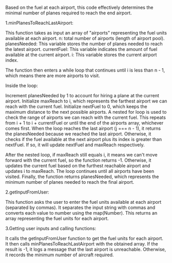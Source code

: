 Based on the fuel at each airport, this code effectively determines the minimal number of planes required to reach the end airport.

1.minPlanesToReachLastAirport:

This function takes as input an array of "airports" representing the fuel units available at each airport.
n: total number of airports (length of airport pool).
planesNeeded: This variable stores the number of planes needed to reach the latest airport.
currentFuel: This variable indicates the amount of fuel available at the current airport.
i: This variable stores the current airport index.

The function then enters a while loop that continues until i is less than n - 1, which means there are more airports to visit.

Inside the loop:

Increment planesNeeded by 1 to account for hiring a plane at the current airport.
Initialize maxReach to i, which represents the farthest airport we can reach with the current fuel.
Initialize nextFuel to 0, which keeps the maximum distance to the next possible airports.
A nested for loop is used to check the range of airports we can reach with the current fuel. This repeats from i + 1 to i + currentFuel or until the end of the airports array, whichever comes first.
When the loop reaches the last airport (j === n - 1), it returns the planesNeeded because we reached the last airport.
Otherwise, it checks if the fuel available at the next airport plus its index is greater than nextFuel. If so, it will update nextFuel and maxReach respectively.

After the nested loop, if maxReach still equals i, it means we can't move forward with the current fuel, so the function returns -1.
Otherwise, it updates the current fuel based on the furthest reachable airport and updates i to maxReach.
The loop continues until all airports have been visited.
Finally, the function returns planesNeeded, which represents the minimum number of planes needed to reach the final airport.

2.getInputFromUser:

This function asks the user to enter the fuel units available at each airport (separated by commas).
It separates the input string with commas and converts each value to number using the map(Number).
This returns an array representing the fuel units for each airport.

3.Getting user inputs and calling functions:

It calls the getInputFromUser function to get the fuel units for each airport.
It then calls minPlanesToReachLastAirport with the obtained array.
If the result is -1, it logs a message that the last airport is unreachable. Otherwise, it records the minimum number of aircraft required.

